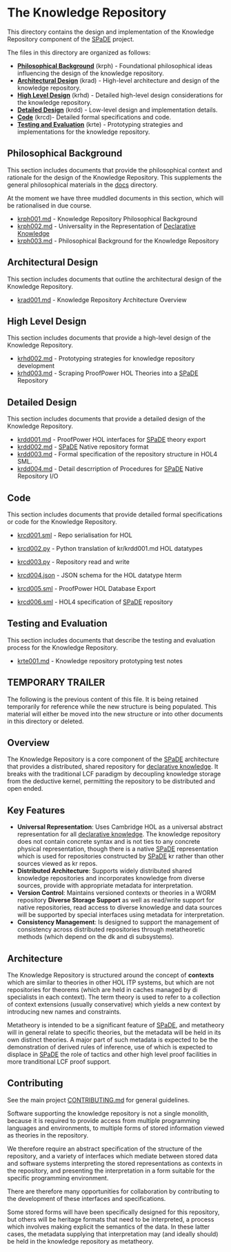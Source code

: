 # The Knowledge Repository

This directory contains the design and implementation of the Knowledge Repository component of the [SPaDE](../docs/tlad001.md#spade) project.

The files in this directory are organized as follows:

- **[Philosophical Background](#philosophical-background)** (krph) - Foundational philosophical ideas influencing the design of the knowledge repository.
- **[Architectural Design](#architectural-design)** (krad) - High-level architecture and design of the knowledge repository.
- **[High Level Design](#high-level-design)** (krhd) - Detailed high-level design considerations for the knowledge repository.
- **[Detailed Design](#detailed-design)** (krdd) - Low-level design and implementation details.
- **[Code](#code)** (krcd)- Detailed formal specifications and code.
- **[Testing and Evaluation](#testing-and-evaluation)** (krte) - Prototyping strategies and implementations for the knowledge repository.

## Philosophical Background

This section includes documents that provide the philosophical context and rationale for the design of the Knowledge Repository.
This supplements the general philosophical materials in the [docs](../docs/README.md) directory.

At the moment we have three muddled documents in this section, which will be rationalised in due course.

- [krph001.md](krph001.md) - Knowledge Repository Philosophical Background
- [krph002.md](krph002.md) - Universality in the Representation of [Declarative Knowledge](../docs/tlad001.md#declarative-knowledge)
- [krph003.md](krph003.md) - Philosophical Background for the Knowledge Repository

## Architectural Design

This section includes documents that outline the architectural design of the Knowledge Repository.

- [krad001.md](krad001.md) - Knowledge Repository Architecture Overview

## High Level Design

This section includes documents that provide a high-level design of the Knowledge Repository.

- [krhd002.md](krhd002.md) - Prototyping strategies for knowledge repository development
- [krhd003.md](krhd003.md) - Scraping ProofPower HOL Theories into a [SPaDE](../docs/tlad001.md#spade) Repository

## Detailed Design

This section includes documents that provide a detailed design of the Knowledge Repository.

- [krdd001.md](krdd001.md) - ProofPower HOL interfaces for [SPaDE](../docs/tlad001.md#spade) theory export
- [krdd002.md](krdd002.md) - [SPaDE](../docs/tlad001.md#spade) Native repository format
- [krdd003.md](krdd003.md) - Formal specification of the repository structure in HOL4 SML.
- [krdd004.md](krdd004.md) - Detail descrription of Procedures for [SPaDE](../docs/tlad001.md#spade) Native Repository I/O

## Code

This section includes documents that provide detailed formal specifications or code for the Knowledge Repository.

- [krcd001.sml](krcd001.sml) - Repo serialisation for HOL
- [krcd002.py](krcd002.py) - Python translation of kr/krdd001.md HOL datatypes

- [krcd003.py](krcd003.py) - Repository read and write
- [krcd004.json](krcd004.json) - JSON schema for the HOL datatype hterm
- [krcd005.sml](krcd005.sml) - ProofPower HOL Database Export
- [krcd006.sml](krcd006.sml) - HOL4 specification of [SPaDE](../docs/tlad001.md#spade) repository

## Testing and Evaluation

This section includes documents that describe the testing and evaluation process for the Knowledge Repository.

- [krte001.md](krte001.md) - Knowledge repository prototyping test notes

## TEMPORARY TRAILER

The following is the previous content of this file. It is being retained temporarily for reference while the new structure is being populated.
This material will either be moved into the new structure or into other documents in this directory or deleted.

## Overview

The Knowledge Repository is a core component of the [SPaDE](../docs/tlad001.md#spade) architecture that provides a distributed, shared repository for [declarative knowledge](../docs/tlad001.md#declarative-knowledge). It breaks with the traditional LCF paradigm by decoupling knowledge storage from the deductive kernel, permitting the repository to be distributed and open ended.

## Key Features

- **Universal Representation**: Uses Cambridge HOL as a universal abstract representation for all [declarative knowledge](../docs/tlad001.md#declarative-knowledge).  The knowledge repository does not contain concrete syntax and is not ties to any concrete physical representation, though there is a native [SPaDE](../docs/tlad001.md#spade) representation which is used for repositories constructed by [SPaDE](../docs/tlad001.md#spade) kr rather than other sources viewed as kr repos.
- **Distributed Architecture**: Supports widely distributed shared knowledge repositories and incorporates knowledge from diverse sources, provide with appropriate metadata for interpretation.
- **Version Control**: Maintains versioned contexts or theories in a WORM repository
 **Diverse Storage Support** as well as read/write support for native repositories, read access to diverse knowledge and data sources will be supported by special interfaces using metadata for interpretation.
- **Consistency Management**: Is designed to support the management of consistency across distributed repositories through metatheoretic methods (which depend on the dk and di subsystems).

## Architecture

The Knowledge Repository is structured around the concept of **contexts** which are similar to theories in other HOL ITP systems, but which are not repositories for theorems (which are held in caches managed by di specialists in each context).
The term theory is used to refer to a collection of context extensions (usually conservative) which yields a new context by introducing new names and constraints.

Metatheory is intended to be a significant feature of [SPaDE](../docs/tlad001.md#spade), and metatheory will in general relate to specific theories, but the metadata will be held in its own distinct theories.
A major part of such metadata is expected to be the demonstration of derived rules of inference, use of which is expected to displace in [SPaDE](../docs/tlad001.md#spade) the role of tactics and other high level proof facilities in more tranditional LCF proof support.

## Contributing

See the main project [CONTRIBUTING.md](../CONTRIBUTING.md) for general guidelines.

Software supporting the knowledge repository is not a single monolith, because it is required to provide access from multiple programming languages and environments, to multiple forms of stored information viewed as theories in the repository.

We therefore require an abstract specification of the structure of the repository, and a variety of interfaces which mediate between stored data and software systems interpreting the stored representations as contexts in the repository, and presenting the interpretation in a form suitable for the specific programming environment.

There are therefore many opportunities for collaboration by contributing to the development of these interfaces and specifications.

Some stored forms will have been specifically designed for this repository, but others will be heritage formats that need to be interpreted, a process which involves making explicit the semantics of the data.
In these latter cases, the metadata supplying that interpretation may (and ideally should) be held in the knowledge repository as metatheory.
